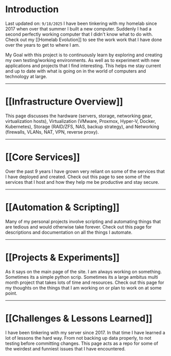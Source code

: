# Introduction
Last updated on: `9/18/2025`
I have been tinkering with my homelab since 2017 when over that summer I built a new computer. Suddenly I had a second perfectly working computer that I didn't know what to do with. Check out my [[Homelab Evolution]] to see the work work that I have done over the years to get to where I am. 

My Goal with this project is to continuously learn by exploring and creating my own testing/working environments. As well as to experiment with new applications and projects that I find interesting. This helps me stay current and up to date with what is going on in the world of computers and technology at large. 

---
# [[Infrastructure Overview]]
This page discusses the hardware (servers, storage, networking gear, virtualization hosts), Virtualization (VMware, Proxmox, Hyper-V, Docker, Kubernetes), Storage (RAID/ZFS, NAS, backup strategy), and Networking (firewalls, VLANs, NAT, VPN, reverse proxy).

---
# [[Core Services]]
Over the past 9 years I have grown very reliant on some of the services that I have deployed and created. Check out this page to see some of the services that I host and how they help me be productive and stay secure. 

---
# [[Automation & Scripting]]
Many of my personal projects involve scripting and automating things that are tedious and would otherwise take forever. Check out this page for descriptions and documentation on all the things I automate. 

---
# [[Projects & Experiments]]
As it says on the main page of the site. I am always working on something. Sometimes its a simple python scrip. Sometimes its a large ambitus multi month project that takes lots of time and resources. Check out this page for my thoughts on the things that I am working on or plan to work on at some point. 

---
# [[Challenges & Lessons Learned]]
I have been tinkering with my server since 2017. In that time I have learned a lot of lessons the hard way. From not backing up data properly, to not testing before committing changes. This page acts as a repo for some of the weirdest and funniest issues that I have encountered. 
